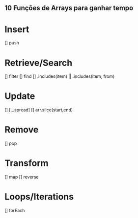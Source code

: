 ## 10 Funções de Arrays para ganhar tempo

# Insert

[] push

# Retrieve/Search

[] filter
[] find
[] .includes(item) || .includes(item, from)

# Update

[] [...spread]
[] arr.slice(start,end)

# Remove

[] pop

# Transform

[] map
[] reverse

# Loops/Iterations

[] forEach

